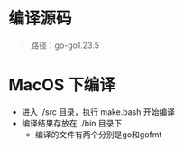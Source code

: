 # 编译源码
> 路径：go-go1.23.5

# MacOS 下编译
- 进入 ./src 目录，执行 make.bash 开始编译
- 编译结果存放在 ./bin 目录下
  - 编译的文件有两个分别是go和gofmt